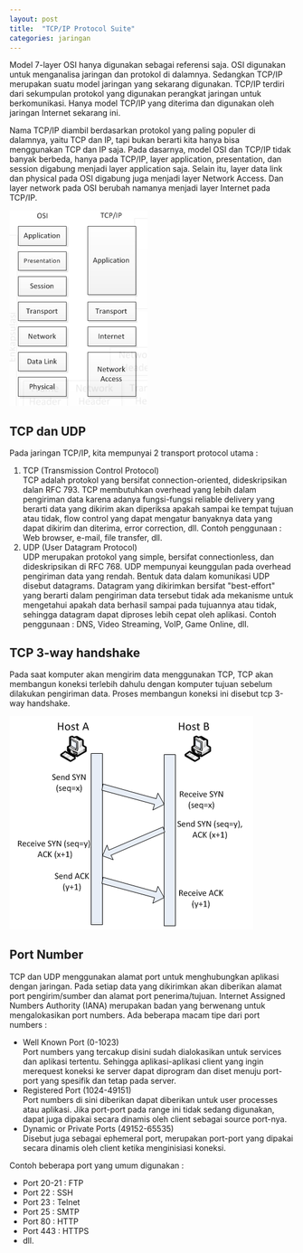 ```yaml
---
layout: post
title:  "TCP/IP Protocol Suite"
categories: jaringan
---
```


Model 7-layer OSI hanya digunakan sebagai referensi saja. OSI digunakan untuk menganalisa jaringan dan protokol di dalamnya. Sedangkan TCP/IP merupakan suatu model jaringan yang sekarang digunakan. TCP/IP terdiri dari sekumpulan protokol yang digunakan perangkat jaringan untuk berkomunikasi. Hanya model TCP/IP yang diterima dan digunakan oleh jaringan Internet sekarang ini. 

Nama TCP/IP diambil berdasarkan protokol yang paling populer di dalamnya, yaitu TCP dan IP, tapi bukan berarti kita hanya bisa menggunakan TCP dan IP saja. Pada dasarnya, model OSI dan TCP/IP tidak banyak berbeda, hanya pada TCP/IP, layer application, presentation, dan session digabung menjadi layer application saja. Selain itu, layer data link dan physical pada OSI digabung juga menjadi layer Network Access. Dan layer network pada OSI berubah namanya menjadi layer Internet pada TCP/IP.

![TCP/IP Layer](/assets/images/2019/tcpip-vs-osi.png "TCP/IP Layer")

## TCP dan UDP
Pada jaringan TCP/IP, kita mempunyai 2 transport protocol utama :
1. TCP (Transmission Control Protocol)<br>
TCP adalah protokol yang bersifat connection-oriented, dideskripsikan dalan RFC 793. TCP membutuhkan overhead yang lebih dalam pengiriman data karena adanya fungsi-fungsi reliable delivery yang berarti data yang dikirim akan diperiksa apakah sampai ke tempat tujuan atau tidak, flow control yang dapat mengatur banyaknya data yang dapat dikirim dan diterima, error correction, dll. Contoh penggunaan : Web browser, e-mail, file transfer, dll.
2. UDP (User Datagram Protocol)<br>
UDP merupakan protokol yang simple, bersifat connectionless, dan dideskripsikan di RFC 768. UDP mempunyai keunggulan pada overhead pengiriman data yang rendah. Bentuk data dalam komunikasi UDP disebut datagrams. Datagram yang dikirimkan bersifat "best-effort" yang berarti dalam pengiriman data tersebut tidak ada mekanisme untuk mengetahui apakah data berhasil sampai pada tujuannya atau tidak, sehingga datagram dapat diproses lebih cepat oleh aplikasi. Contoh penggunaan : DNS, Video Streaming, VoIP, Game Online, dll.
       
## TCP 3-way handshake
Pada saat komputer akan mengirim data menggunakan TCP, TCP akan membangun koneksi terlebih dahulu dengan komputer tujuan sebelum dilakukan pengiriman data. Proses membangun koneksi ini disebut tcp 3-way handshake.

![TCP 3-way handshake](/assets/images/2019/tcp-3-way-handshake.png "TCP 3-way handshake")

## Port Number
TCP dan UDP menggunakan alamat port untuk menghubungkan aplikasi dengan jaringan. Pada setiap data yang dikirimkan akan diberikan alamat port pengirim/sumber dan alamat port penerima/tujuan.
Internet Assigned Numbers Authority (IANA) merupakan badan yang berwenang untuk mengalokasikan port numbers. Ada beberapa macam tipe dari port numbers :
- Well Known Port (0-1023)<br>
Port numbers yang tercakup disini sudah dialokasikan untuk services dan aplikasi tertentu. Sehingga aplikasi-aplikasi client yang ingin merequest koneksi ke server dapat diprogram dan diset menuju port-port yang spesifik dan tetap pada server.
- Registered Port (1024-49151)<br>
Port numbers di sini diberikan dapat diberikan untuk user processes atau aplikasi. Jika port-port pada range ini tidak sedang digunakan, dapat juga dipakai secara dinamis oleh client sebagai source port-nya.
- Dynamic or Private Ports (49152-65535)<br>
Disebut juga sebagai ephemeral port, merupakan port-port yang dipakai secara dinamis oleh client ketika menginisiasi koneksi.

Contoh beberapa port yang umum digunakan :
- Port 20-21 : FTP
- Port 22 : SSH
- Port 23 : Telnet
- Port 25 : SMTP
- Port 80 : HTTP
- Port 443 : HTTPS
- dll.